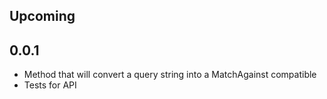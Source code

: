 ## Upcoming


## 0.0.1

- Method that will convert a query string into a MatchAgainst compatible
- Tests for API
